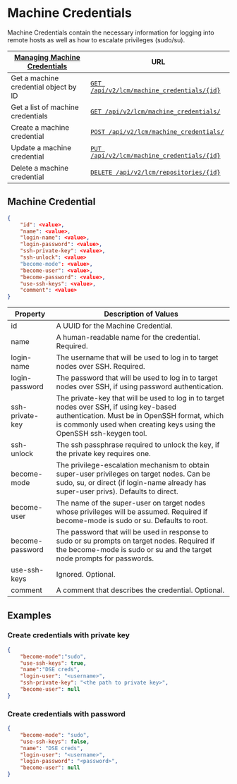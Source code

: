# Machine Credentials

Machine Credentials contain the necessary information for logging into remote hosts as well as how to escalate privileges (sudo/su).

| [Managing Machine Credentials](https://docs.datastax.com/en/opscenter/6.7/api/docs/lcm_machine_credential.html#managing-machine-credentials) | URL                                                          |
| ------------------------------------------------------------ | ------------------------------------------------------------ |
| Get a machine credential object by ID                        | [`GET /api/v2/lcm/machine_credentials/{id}`](https://docs.datastax.com/en/opscenter/6.7/api/docs/lcm_machine_credential.html#method-get-machine-credential-object) |
| Get a list of machine credentials                            | [`GET /api/v2/lcm/machine_credentials/`](https://docs.datastax.com/en/opscenter/6.7/api/docs/lcm_machine_credential.html#method-get-machine-credential-list) |
| Create a machine credential                                  | [`POST /api/v2/lcm/machine_credentials/`](https://docs.datastax.com/en/opscenter/6.7/api/docs/lcm_machine_credential.html#method-post-machine-credential-object) |
| Update a machine credential                                  | [`PUT /api/v2/lcm/machine_credentials/{id}`](https://docs.datastax.com/en/opscenter/6.7/api/docs/lcm_machine_credential.html#method-put-machine-credential-object) |
| Delete a machine credential                                  | [`DELETE /api/v2/lcm/repositories/{id}`](https://docs.datastax.com/en/opscenter/6.7/api/docs/lcm_repository.html#method-delete-repository-object) |

## Machine Credential

```json
{
    "id": <value>,
    "name": <value>,
    "login-name": <value>,
    "login-password": <value>,
    "ssh-private-key": <value>,
    "ssh-unlock": <value>
    "become-mode": <value>,
    "become-user": <value>,
    "become-password": <value>,
    "use-ssh-keys": <value>,
    "comment": <value>
}
```

| Property        | Description of Values                                        |
| --------------- | ------------------------------------------------------------ |
| id              | A UUID for the Machine Credential.                           |
| name            | A human-readable name for the credential. Required.          |
| login-name      | The username that will be used to log in to target nodes over SSH. Required. |
| login-password  | The password that will be used to log in to target nodes over SSH, if using password authentication. |
| ssh-private-key | The private-key that will be used to log in to target nodes over SSH, if using key-based authentication. Must be in OpenSSH format, which is commonly used when creating keys using the OpenSSH ssh-keygen tool. |
| ssh-unlock      | The ssh passphrase required to unlock the key, if the private key requires one. |
| become-mode     | The privilege-escalation mechanism to obtain super-user privileges on target nodes. Can be sudo, su, or direct (if login-name already has super-user privs). Defaults to direct. |
| become-user     | The name of the super-user on target nodes whose privileges will be assumed. Required if become-mode is sudo or su. Defaults to root. |
| become-password | The password that will be used in response to sudo or su prompts on target nodes. Required if the become-mode is sudo or su and the target node prompts for passwords. |
| use-ssh-keys    | Ignored. Optional.                                           |
| comment         | A comment that describes the credential. Optional.           |

## Examples

### Create credentials with private key

```json
{
	"become-mode":"sudo",
	"use-ssh-keys": true,
	"name":"DSE creds",
	"login-user": "<username>",
	"ssh-private-key": "<the path to private key>",
    "become-user": null
}
```

### Create credentials with password

```json
{
	"become-mode": "sudo",
	"use-ssh-keys": false,
    "name": "DSE creds",
	"login-user": "<username>",
	"login-password": "<password>",
	"become-user": null
}
```

